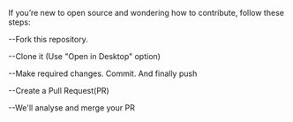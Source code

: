 If you’re new to open source and wondering how to contribute, follow these steps:

--Fork this repository. 

--Clone it (Use "Open in Desktop" option)

--Make required changes. Commit. And finally push

--Create a Pull Request(PR)

--We'll analyse and merge your PR